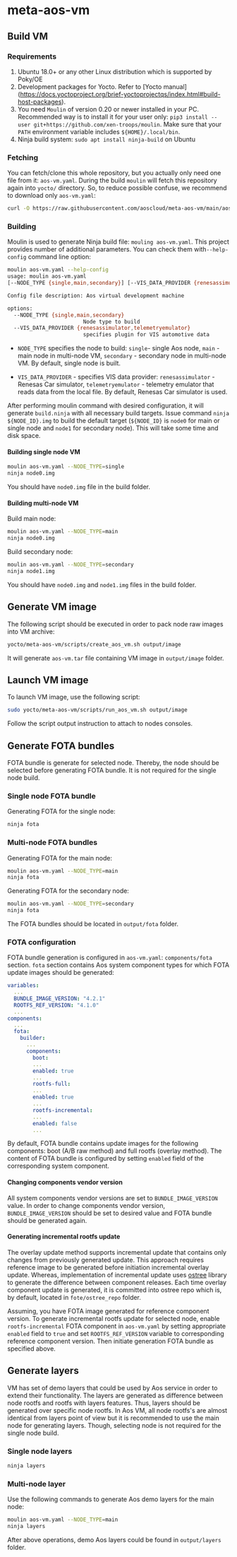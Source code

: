 # meta-aos-vm

## Build VM

### Requirements

1. Ubuntu 18.0+ or any other Linux distribution which is supported by Poky/OE
2. Development packages for Yocto. Refer to [Yocto manual]
   (<https://docs.yoctoproject.org/brief-yoctoprojectqs/index.html#build-host-packages>).
3. You need `Moulin` of version 0.20 or newer installed in your PC. Recommended way is to install it for your user only:
   `pip3 install --user git+https://github.com/xen-troops/moulin`. Make sure that your `PATH` environment variable
    includes `${HOME}/.local/bin`.
4. Ninja build system: `sudo apt install ninja-build` on Ubuntu

### Fetching

You can fetch/clone this whole repository, but you actually only need one file from it: `aos-vm.yaml`.
During the build `moulin` will fetch this repository again into `yocto/` directory. So, to reduce possible confuse,
we recommend to download only `aos-vm.yaml`:

```sh
curl -O https://raw.githubusercontent.com/aoscloud/meta-aos-vm/main/aos-vm.yaml
```

### Building

Moulin is used to generate Ninja build file: `mouling aos-vm.yaml`. This project provides number of additional
parameters. You can check them with`--help-config` command line option:

```sh
moulin aos-vm.yaml --help-config        
usage: moulin aos-vm.yaml
[--NODE_TYPE {single,main,secondary}] [--VIS_DATA_PROVIDER {renesassimulator,telemetryemulator}]

Config file description: Aos virtual development machine

options:
  --NODE_TYPE {single,main,secondary}
                        Node type to build
  --VIS_DATA_PROVIDER {renesassimulator,telemetryemulator}
                        specifies plugin for VIS automotive data

```

- `NODE_TYPE` specifies the node to build: `single`- single Aos node, `main` - main node in multi-node VM, `secondary` -
secondary node in multi-node VM. By default, single node is built.

- `VIS_DATA_PROVIDER` - specifies VIS data provider: `renesassimulator` - Renesas Car simulator, `telemetryemulator` -
telemetry emulator that reads data from the local file. By default, Renesas Car simulator is used.

After performing moulin command with desired configuration, it will generate `build.ninja` with all necessary build
targets. Issue command `ninja ${NODE_ID}.img` to build the default target (`${NODE_ID}` is `node0` for main or single
node and `node1` for secondary node). This will take some time and disk space.

#### Building single node VM

```sh
moulin aos-vm.yaml --NODE_TYPE=single
ninja node0.img
```

You should have `node0.img` file in the build folder.

#### Building multi-node VM

Build main node:

```sh
moulin aos-vm.yaml --NODE_TYPE=main
ninja node0.img
```

Build secondary node:

```sh
moulin aos-vm.yaml --NODE_TYPE=secondary
ninja node1.img
```

You should have `node0.img` and `node1.img` files in the build folder.

## Generate VM image

The following script should be executed in order to pack node raw images into VM archive:

```sh
yocto/meta-aos-vm/scripts/create_aos_vm.sh output/image
```

It will generate `aos-vm.tar` file containing VM image in `output/image` folder.

## Launch VM image

To launch VM image, use the following script:

```sh
sudo yocto/meta-aos-vm/scripts/run_aos_vm.sh output/image
```

Follow the script output instruction to attach to nodes consoles.

## Generate FOTA bundles

FOTA bundle is generate for selected node. Thereby, the node should be selected before generating FOTA bundle. It is
not required for the single node build.

### Single node FOTA bundle

Generating FOTA for the single node:

```sh
ninja fota
```

### Multi-node FOTA bundles

Generating FOTA for the main node:

```sh
moulin aos-vm.yaml --NODE_TYPE=main
ninja fota
```

Generating FOTA for the secondary node:

```sh
moulin aos-vm.yaml --NODE_TYPE=secondary
ninja fota
```

The FOTA bundles should be located in `output/fota` folder.

### FOTA configuration

FOTA bundle generation is configured in `aos-vm.yaml`: `components/fota` section. `fota` section contains Aos system
component types for which FOTA update images should be generated:

```yaml
variables:
  ...
  BUNDLE_IMAGE_VERSION: "4.2.1"
  ROOTFS_REF_VERSION: "4.1.0"
  ...
components:
  ...
  fota:
    builder:
      ...
      components:
        boot:
        ...
        enabled: true
        ...
        rootfs-full:
        ...
        enabled: true
        ...
        rootfs-incremental:
        ...
        enabled: false
        ...
```

By default, FOTA bundle contains update images for the following components: boot (A/B raw method) and full rootfs
(overlay method). The content of FOTA bundle is configured by setting `enabled` field of the corresponding system
component.

#### Changing components vendor version

All system components vendor versions are set to `BUNDLE_IMAGE_VERSION` value. In order to change components vendor
version, `BUNDLE_IMAGE_VERSION` should be set to desired value and FOTA bundle should be generated again.

#### Generating incremental rootfs update

The overlay update method supports incremental update that contains only changes from previously generated update.
This approach requires reference image to be generated before initiation incremental overlay update. Whereas,
implementation of incremental update uses [ostree](https://ostreedev.github.io/ostree/) library to generate the
difference between component releases. Each time overlay component update is generated, it is committed into ostree repo
which is, by default, located in `fote/ostree_repo` folder.

Assuming, you have FOTA image generated for reference component version. To generate incremental rootfs update
for selected node, enable `rootfs-incremental` FOTA component in `aos-vm.yaml` by setting appropriate `enabled` field
to `true` and set `ROOTFS_REF_VERSION` variable to corresponding reference component version. Then initiate generation
FOTA bundle as specified above.

## Generate layers

VM has set of demo layers that could be used by Aos service in order to extend their functionality. The layers are
generated as difference between node rootfs and rootfs with layers features. Thus, layers should be generated over
specific node rootfs. In Aos VM, all node rootfs's are almost identical from layers point of view but it is recommended
to use the main node for generating layers. Though, selecting node is not required for the single node build.

### Single node layers

```sh
ninja layers
```

### Multi-node layer

Use the following commands to generate Aos demo layers for the main node:

```sh
moulin aos-vm.yaml --NODE_TYPE=main
ninja layers
```

After above operations, demo Aos layers could be found in `output/layers` folder.
